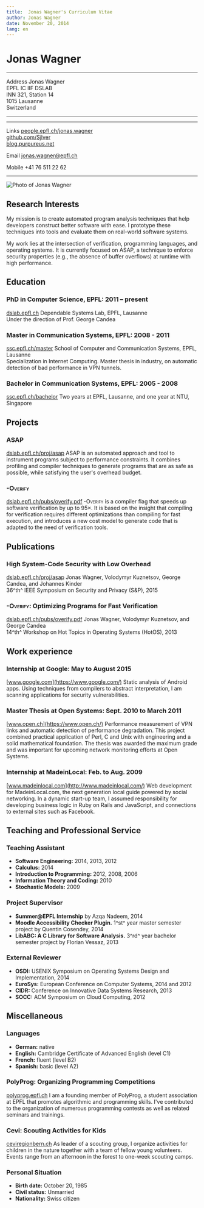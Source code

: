 ```yaml
---
title:  Jonas Wagner's Curriculum Vitae
author: Jonas Wagner
date: November 20, 2014
lang: en
---
```


Jonas Wagner
============

<div id="contacts">
<div id="address">

--------- ----------------------
  Address Jonas Wagner\
          EPFL IC IIF DSLAB\
          INN 321, Station 14\
          1015 Lausanne\
          Switzerland

--------- ----------------------

</div>
<div id="on-the-net">

-------- -----------------------------------------------------------------------
   Links [people.epfl.ch/jonas.wagner](http://people.epfl.ch/jonas.wagner)\
         [github.com/Sjlver](https://github.com/Sjlver)\
         [blog.purpureus.net](http://blog.purpureus.net/)
 
   Email <jonas.wagner@epfl.ch>
 
  Mobile +41 76 511 22 62
-------- -----------------------------------------------------------------------

</div>
<div id="photo">

![Photo of Jonas Wagner](images/jonas_wagner_300dpi.jpg)

</div>
<div class="clearfix"></div>
</div>


Research Interests
------------------

My mission is to create automated program analysis techniques that help
developers construct better software with ease. I prototype these techniques
into tools and evaluate them on real-world software systems.

My work lies at the intersection of verification, programming languages, and
operating systems. It is currently focused on ASAP, a technique to enforce
security properties (e.g., the absence of buffer overflows) at runtime with
high performance.

Education
---------

### PhD in Computer Science, EPFL: 2011 – present 

[dslab.epfl.ch](http://dslab.epfl.ch/)
Dependable Systems Lab, EPFL, Lausanne\
Under the direction of Prof. George Candea

### Master in Communication Systems, EPFL: 2008 - 2011

[ssc.epfl.ch/master](http://ssc.epfl.ch/master)
School of Computer and Communication Systems, EPFL, Lausanne\
Specialization in Internet Computing. Master thesis in industry, on automatic
detection of bad performance in VPN tunnels.

### Bachelor in Communication Systems, EPFL: 2005 - 2008

[ssc.epfl.ch/bachelor](http://ssc.epfl.ch/bachelor)
Two years at EPFL, Lausanne, and one year at NTU, Singapore


Projects
--------

### ASAP

[dslab.epfl.ch/proj/asap](http://dslab.epfl.ch/proj/asap)
ASAP is an automated approach and tool to instrument programs subject to
performance constraints. It combines profiling and compiler techniques to
generate programs that are as safe as possible, while satisfying the user's
overhead budget.

### <span style="font-variant: small-caps;">-Overify</span>

[dslab.epfl.ch/pubs/overify.pdf](http://dslab.epfl.ch/pubs/overify.pdf)
<span style="font-variant: small-caps;">-Overify</span> is a compiler flag that
speeds up software verification by up to 95×. It is based on the insight that
compiling for verification requires different optimizations than compiling for
fast execution, and introduces a new cost model to generate code that is
adapted to the need of verification tools.


Publications
------------

### High System-Code Security with Low Overhead

[dslab.epfl.ch/proj/asap](http://dslab.epfl.ch/proj/asap)
Jonas Wagner, Volodymyr Kuznetsov, George Candea, and Johannes Kinder\
36^th^ IEEE Symposium on Security and Privacy (S&P), 2015

### <span style="font-variant: small-caps;">-Overify</span>: Optimizing Programs for Fast Verification

[dslab.epfl.ch/pubs/overify.pdf](http://dslab.epfl.ch/pubs/overify.pdf)
Jonas Wagner, Volodymyr Kuznetsov, and George Candea\
14^th^ Workshop on Hot Topics in Operating Systems (HotOS), 2013


Work experience
---------------

### Internship at Google: May to August 2015

[www.google.com](https://www.google.com/)
Static analysis of Android apps. Using techniques from compilers to abstract
interpretation, I am scanning applications for security vulnerabilities.

### Master Thesis at Open Systems: Sept. 2010 to March 2011

[www.open.ch](https://www.open.ch/)
Performance measurement of VPN links and automatic detection of performance
degradation. This project combined practical application of Perl, C and Unix
with engineering and a solid mathematical foundation. The thesis was awarded
the maximum grade and was important for upcoming network monitoring efforts at
Open Systems.

### Internship at MadeinLocal: Feb. to Aug. 2009

[www.madeinlocal.com](http://www.madeinlocal.com/)
Web development for MadeinLocal.com, the next generation local guide powered by
social networking. In a dynamic start-up team, I assumed responsibility for
developing business logic in Ruby on Rails and JavaScript, and connections to
external sites such as Facebook.


Teaching and Professional Service
---------------------------------

### Teaching Assistant

- **Software Engineering:** 2014, 2013, 2012
- **Calculus:** 2014
- **Introduction to Programming:** 2012, 2008, 2006
- **Information Theory and Coding:** 2010
- **Stochastic Models:** 2009

### Project Supervisor

- **Summer@EPFL Internship** by Azqa Nadeem, 2014
- **Moodle Accessibility Checker Plugin.** 
  1^st^ year master semester project by Quentin Cosendey, 2014
- **LibABC: A C Library for Software Analysis.**
  3^rd^ year bachelor semester project by Florian Vessaz, 2013

### External Reviewer

- **OSDI:** USENIX Symposium on Operating Systems Design and Implementation, 2014
- **EuroSys:**  European Conference on Computer Systems, 2014 and 2012
- **CIDR:** Conference on Innovative Data Systems Research, 2013
- **SOCC:** ACM Symposium on Cloud Computing, 2012


Miscellaneous
-------------

### Languages

- **German:** native
- **English:** Cambridge Certificate of Advanced English (level C1)
- **French:** fluent (level B2)
- **Spanish:** basic (level A2)

### PolyProg: Organizing Programming Competitions

[polyprog.epfl.ch](http://polyprog.epfl.ch/)
I am a founding member of PolyProg, a student association at EPFL that promotes
algorithmic and programming skills. I've contributed to the organization of
numerous programming contests as well as related seminars and trainings.

### Cevi: Scouting Activities for Kids

[ceviregionbern.ch](http://ceviregionbern.ch/)
As leader of a scouting group, I organize activities for children in the nature
together with a team of fellow young volunteers. Events range from an afternoon
in the forest to one-week scouting camps.

### Personal Situation

- **Birth date:**     October 20, 1985
- **Civil status:**   Unmarried
- **Nationality:**    Swiss citizen
